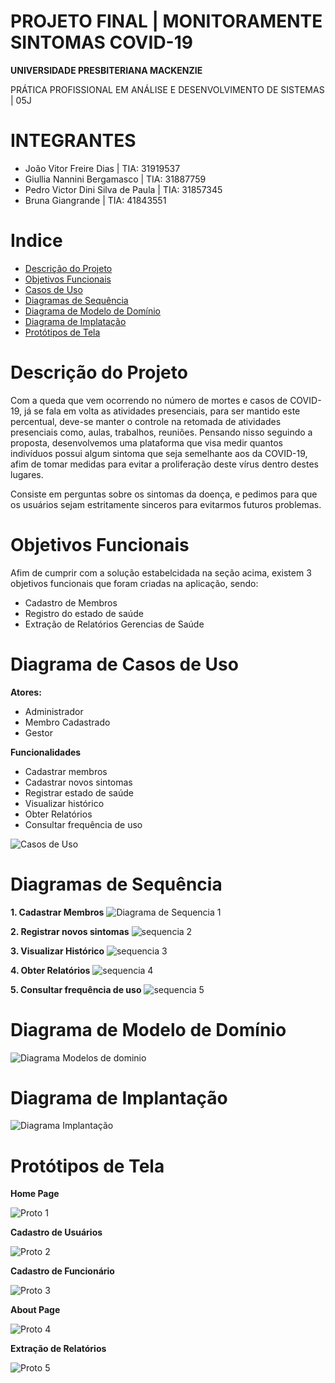 # PROJETO FINAL | MONITORAMENTE SINTOMAS COVID-19

**UNIVERSIDADE PRESBITERIANA MACKENZIE**

PRÁTICA PROFISSIONAL EM ANÁLISE E DESENVOLVIMENTO DE SISTEMAS | 05J


# INTEGRANTES

* João Vitor Freire Dias | TIA: 31919537
* Giullia Nannini Bergamasco | TIA: 31887759
* Pedro Victor Dini Silva de Paula | TIA: 31857345
* Bruna Giangrande | TIA: 41843551


# Indice 

* [Descrição do Projeto](https://github.com/Joao23-sudo/Monitoramento-Sintomas-COVID/blob/main/README.md#descri%C3%A7%C3%A3o-do-projeto)
* [Objetivos Funcionais](https://github.com/Joao23-sudo/Monitoramento-Sintomas-COVID/blob/main/README.md#objetivos-funcionais)
* [Casos de Uso](https://github.com/Joao23-sudo/Monitoramento-Sintomas-COVID/blob/main/README.md#diagrama-de-casos-de-uso)
* [Diagramas de Sequência](https://github.com/Joao23-sudo/Monitoramento-Sintomas-COVID/blob/main/README.md#diagramas-de-sequ%C3%AAncia)
* [Diagrama de Modelo de Domínio](https://github.com/Joao23-sudo/Monitoramento-Sintomas-COVID/blob/main/README.md#diagrama-de-modelo-de-dom%C3%ADnio)
* [Diagrama de Implatação](https://github.com/Joao23-sudo/Monitoramento-Sintomas-COVID/blob/main/README.md#diagrama-de-implanta%C3%A7%C3%A3o)
* [Protótipos de Tela](https://github.com/Joao23-sudo/Monitoramento-Sintomas-COVID/blob/main/README.md#prot%C3%B3tipos-de-tela)

# Descrição do Projeto 

Com a queda que vem ocorrendo no número de mortes e casos de COVID-19, já se fala em volta as atividades presenciais, para ser mantido este percentual, deve-se manter o controle na retomada de atividades presenciais como, aulas, trabalhos, reuniões. Pensando nisso seguindo a proposta, desenvolvemos uma plataforma que visa medir quantos indivíduos possui algum sintoma que seja semelhante aos da COVID-19, afim de tomar medidas para evitar a proliferação deste vírus dentro destes lugares.

Consiste em perguntas sobre os sintomas da doença, e pedimos para que os usuários sejam estritamente sinceros para evitarmos futuros problemas.

# Objetivos Funcionais 

Afim de cumprir com a solução estabelcidada na seção acima, existem 3 objetivos funcionais que foram criadas na aplicação, sendo: 

* Cadastro de Membros 
* Registro do estado de saúde 
* Extração de Relatórios Gerencias de Saúde 

# Diagrama de Casos de Uso 

**Atores:**
* Administrador
* Membro Cadastrado 
* Gestor 

**Funcionalidades**
* Cadastrar membros
* Cadastrar novos sintomas
* Registrar estado de saúde
* Visualizar histórico 
* Obter Relatórios 
* Consultar frequência de uso 

![Casos de Uso](https://user-images.githubusercontent.com/64094060/143791666-fa400816-9543-4917-b85c-aa906e819f00.jpg)

# Diagramas de Sequência 

**1. Cadastrar Membros**
![Diagrama de Sequencia 1](https://user-images.githubusercontent.com/64094060/143791812-bf501112-9820-4544-b5a4-f9c044c218ea.png)

**2. Registrar novos sintomas**
![sequencia 2](https://user-images.githubusercontent.com/64094060/143791817-1d5e0ba8-441a-445c-931c-3dd35cd5bacb.png)

**3. Visualizar Histórico**
![sequencia 3](https://user-images.githubusercontent.com/64094060/143791823-8ddc62e5-9aa1-4179-859e-a2293d53bb25.png)

**4. Obter Relatórios**
![sequencia 4](https://user-images.githubusercontent.com/64094060/143791829-d58793f6-b24e-4b00-a0d0-a88cc71d08c6.png)

**5. Consultar frequência de uso**
![sequencia 5](https://user-images.githubusercontent.com/64094060/143791839-075915bf-86e4-4efe-bc93-ea256d38d06e.png)


# Diagrama de Modelo de Domínio
![Diagrama Modelos de dominio](https://user-images.githubusercontent.com/64094060/143792069-eb2e46a7-bab5-44dd-8e1c-f0cb98e6af32.jpg)

# Diagrama de Implantação 
![Diagrama Implantação](https://user-images.githubusercontent.com/64094060/143792073-541a40cc-fa0e-460a-970e-cc53b775c746.png)

# Protótipos de Tela 

**Home Page**

![Proto 1](https://user-images.githubusercontent.com/64094060/143792082-88c81877-8093-4ba0-ae22-3222c8286893.png)

**Cadastro de Usuários**

![Proto 2](https://user-images.githubusercontent.com/64094060/143792084-92991b60-5a46-4ed4-a42b-fcfca619c261.png)

**Cadastro de Funcionário**

![Proto 3](https://user-images.githubusercontent.com/64094060/143792086-afc0a480-a305-483c-b17a-b710736fbb41.png)

**About Page**

![Proto 4](https://user-images.githubusercontent.com/64094060/143792087-4cebcafe-3815-43c5-b473-8ac7a91ebe92.png)

**Extração de Relatórios**

![Proto 5](https://user-images.githubusercontent.com/64094060/143792088-8d374b36-2adc-425e-9313-00df149e5657.png)


